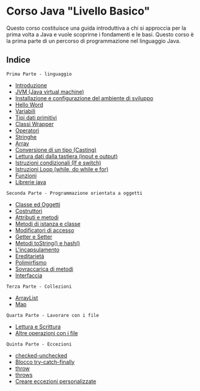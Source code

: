 
# Corso Java "Livello Basico"

Questo corso costituisce una guida introduttiva a chi si approccia per la prima volta a Java e vuole scoprirne i fondamenti e le basi.  Questo corso è la prima parte di un percorso di programmazione nel linguaggio Java.

## Indice
`Prima Parte - linguaggio`

* [Introduzione](https://github.com/peruvianit/corso-java-basico/wiki/Introduzione)
* [JVM (Java virtual machine)](https://github.com/peruvianit/corso-java-basico/wiki/JVM-(Java-virtual-machine))
* [Installazione e configurazione del ambiente di sviluppo](https://github.com/peruvianit/corso-java-basico/wiki/Installazione-e-configurazione-del-ambiente-di-sviluppo)
* [Hello Word](https://github.com/peruvianit/corso-java-basico/wiki/Hello-Word)
* [Variabili](https://github.com/peruvianit/corso-java-basico/wiki/Variabili)
* [Tipi dati primitivi](https://github.com/peruvianit/corso-java-basico/wiki/Tipi-dati-primitivi)
* [Classi Wrapper](https://github.com/peruvianit/corso-java-basico/wiki/Classi-Wrapper)
* [Operatori](https://github.com/peruvianit/corso-java-basico/wiki/Operatori)
* [Stringhe](https://github.com/peruvianit/corso-java-basico/wiki/String)
* [Array](https://github.com/peruvianit/corso-java-basico/wiki/Array)
* [Conversione di un tipo (Casting)](https://github.com/peruvianit/corso-java-basico/wiki/Conversione-di-un-tipo-(Casting))
* [Lettura dati dalla tastiera (input e output)](https://github.com/peruvianit/corso-java-basico/wiki/Lettura-dati-dalla-tastiera-(input-e-output))
* [Istruzioni condizionali (If e switch)](https://github.com/peruvianit/corso-java-basico/wiki/Istruzioni-condizionali-(If-e-Switch))
* [Istruzioni Loop (while, do while e for)](https://github.com/peruvianit/corso-java-basico/wiki/Istruzioni-Loop-(while,-do-while-e-for))
* [Funzioni](https://github.com/peruvianit/corso-java-basico/wiki/Funzioni)
* [Librerie java](https://github.com/peruvianit/corso-java-basico/wiki/Librerie-java)

`Seconda Parte - Programmazione orientata a oggetti`
- [Classe ed Oggetti](https://github.com/peruvianit/corso-java-basico/wiki/Classe-ed-Oggetti)
- [Costruttori](https://github.com/peruvianit/corso-java-basico/wiki/Costruttori)
- [Attributi e metodi](https://github.com/peruvianit/corso-java-basico/wiki/Attributi-e-metodi)
- [Metodi di istanza e classe](https://github.com/peruvianit/corso-java-basico/wiki/Metodi-di-istanza-e-classe)
- [Modificatori di accesso](https://github.com/peruvianit/corso-java-basico/wiki/Modificatori-di-accesso)
- [Getter e Setter](https://github.com/peruvianit/corso-java-basico/wiki/Getter-e-Setter)
- [Metodi toString() e hash()](https://github.com/peruvianit/corso-java-basico/wiki/Metodi-toString()-e-hash())
- [L'incapsulamento](https://github.com/peruvianit/corso-java-basico/wiki/L'incapsulamento)
- [Ereditarietà](https://github.com/peruvianit/corso-java-basico/wiki/Ereditarietà)
- [Polimirfismo](https://github.com/peruvianit/corso-java-basico/wiki/polimorfismo)
- [Sovraccarica di metodi](https://github.com/peruvianit/corso-java-basico/wiki/Sovraccarica-di-metodi)
- [Interfaccia](https://github.com/peruvianit/corso-java-basico/wiki/Interfaccia)

`Terza Parte - Collezioni`
- [ArrayList](https://github.com/peruvianit/corso-java-basico/wiki/ArrayList)
- [Map](https://github.com/peruvianit/corso-java-basico/wiki/Map)

`Quarta Parte - Lavorare con i file`
- [Lettura e Scrittura](https://github.com/peruvianit/corso-java-basico/wiki/Lettura-e-Scrittura)
- [Altre operazioni con i file](https://github.com/peruvianit/corso-java-basico/wiki/Altre-operazioni-con-i-file)

`Quinta Parte - Eccezioni`
- [checked-unchecked](https://github.com/peruvianit/corso-java-basico/wiki/Checked-Unchecked)
- [Blocco try-catch-finally](https://github.com/peruvianit/corso-java-basico/wiki/Blocco-try-catch-finally)
- [throw](https://github.com/peruvianit/corso-java-basico/wiki/throw)
- [throws](https://github.com/peruvianit/corso-java-basico/wiki/throws)
- [Creare eccezioni personalizzate](https://github.com/peruvianit/corso-java-basico/wiki/Creare-eccezioni-personalizzate)
